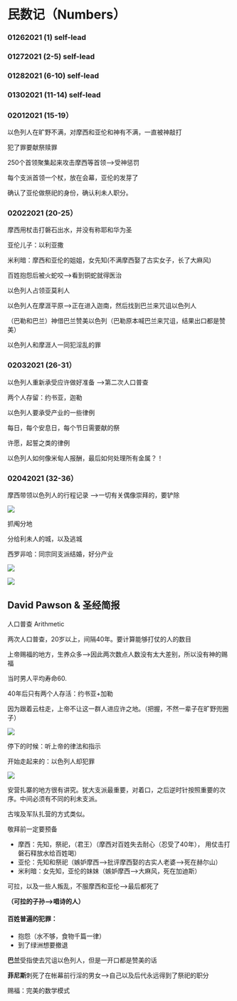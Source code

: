 # 民数记（Numbers）

### 01262021 (1) self-lead

### 01272021 (2-5) self-lead

### 01282021 (6-10) self-lead

### 01302021 (11-14) self-lead

### 02012021 (15-19）

 以色列人在旷野不满，对摩西和亚伦和神有不满，一直被神敲打

 犯了罪要献祭赎罪

 250个首领聚集起来攻击摩西等首领-->受神惩罚

 每个支派首领一个杖，放在会幕，亚伦的发芽了

 确认了亚伦做祭祀的身份，确认利未人职分。

### 02022021 (20-25）

 摩西用杖击打磐石出水，并没有称耶和华为圣

 亚伦儿子：以利亚撒

 米利暗：摩西和亚伦的姐姐，女先知(不满摩西娶了古实女子，长了大麻风)

 百姓抱怨后被火蛇咬-->看到铜蛇就得医治

 以色列人占领亚莫利人

 以色列人在摩涯平原-->正在进入迦南，然后找到巴兰来咒诅以色列人

 （巴勒和巴兰）神借巴兰赞美以色列（巴勒原本喊巴兰来咒诅，结果出口都是赞美）

 以色列人和摩涯人一同犯淫乱的罪

### 02032021 (26-31）

 以色列人重新承受应许做好准备 -->第二次人口普查

  两个人存留：约书亚，迦勒

 以色列人要承受产业的一些律例

 每日，每个安息日，每个节日需要献的祭

  许愿，起誓之类的律例

 以色列人如何像米甸人报酬，最后如何处理所有金属？！

### 02042021 (32-36）

 摩西带领以色列人的行程记录 -->一切有关偶像崇拜的，要铲除

![](<../.gitbook/assets/image (105).png>)

抓阄分地

  分给利未人的城，以及逃城

 西罗非哈：同宗同支派结婚，好分产业

![](<../.gitbook/assets/image (107).png>)

![](<../.gitbook/assets/image (108).png>)

## David Pawson & 圣经简报

人口普查 Arithmetic

两次人口普查，20岁以上，间隔40年。要计算能够打仗的人的数目

 上帝赐福的地方，生养众多-->因此两次数点人数没有太大差别，所以没有神的赐福

 当时男人平均寿命60. 

 40年后只有两个人存活：约书亚+加勒

 因为跟着云柱走，上帝不让这一群人进应许之地。（把握，不然一辈子在旷野兜圈子）

![](<../.gitbook/assets/image (97).png>)

停下的时候：听上帝的律法和指示

开始走起来的：以色列人却犯罪

![](<../.gitbook/assets/image (98).png>)

安营扎寨的地方很有讲究。犹大支派最重要，对着口，之后逆时针按照重要的次序。中间必须有不同的利未支派。

 古埃及军队扎营的方式类似。

  敬拜前一定要预备

* 摩西：先知，祭祀，（君王）（摩西对百姓失去耐心（忍受了40年）， 用仗击打磐石释放水给百姓喝）
* 亚伦：先知和祭祀（嫉妒摩西-->批评摩西娶的古实人老婆-->死在赫尔山）
* 米利暗：女先知，亚伦的妹妹（嫉妒摩西-->大麻风，死在加迪斯）

可拉，以及一些人叛乱，不服摩西和亚伦-->最后都死了

**（可拉的子孙-->唱诗的人）**

#### **百姓普遍的犯罪：**

* 抱怨（水不够，食物千篇一律）
* 到了绿洲想要撤退

**巴兰**受指使去咒诅以色列人，但是一开口都是赞美的话

**菲尼斯**刺死了在帐幕前行淫的男女-->自己以及后代永远得到了祭祀的职分

 赐福：完美的数学模式
















